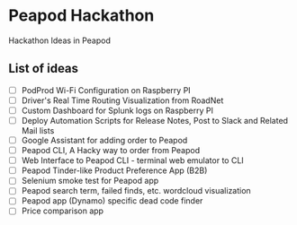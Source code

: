 # Peapod Hackathon
Hackathon Ideas in Peapod

## List of ideas

- [ ] PodProd Wi-Fi Configuration on Raspberry PI
- [ ] Driver's Real Time Routing Visualization from RoadNet
- [ ] Custom Dashboard for Splunk logs on Raspberry PI
- [ ] Deploy Automation Scripts for Release Notes, Post to Slack and Related Mail lists
- [ ] Google Assistant for adding order to Peapod
- [ ] Peapod CLI, A Hacky way to order from Peapod
- [ ] Web Interface to Peapod CLI - terminal web emulator to CLI
- [ ] Peapod Tinder-like Product Preference App (B2B)
- [ ] Selenium smoke test for Peapod app
- [ ] Peapod search term, failed finds, etc. wordcloud visualization
- [ ] Peapod app (Dynamo) specific dead code finder
- [ ] Price comparison app
